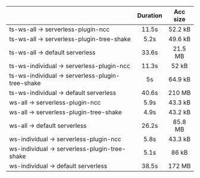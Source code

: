 |                                                  | Duration | Acc size |
| :----------------------------------------------- | :------: | :------: |
| ts-ws-all -> serverless-plugin-ncc               |   11.5s  |  52.2 kB |
| ts-ws-all -> serverless-plugin-tree-shake        |   5.2s   |  49.6 kB |
| ts-ws-all -> default serverless                  |   33.6s  |  21.5 MB |
| ts-ws-individual -> serverless-plugin-ncc        |   11.3s  |   52 kB  |
| ts-ws-individual -> serverless-plugin-tree-shake |    5s    |  64.9 kB |
| ts-ws-individual -> default serverless           |   40.6s  |  210 MB  |
| ws-all -> serverless-plugin-ncc                  |   5.9s   |  43.3 kB |
| ws-all -> serverless-plugin-tree-shake           |   4.9s   |  43.2 kB |
| ws-all -> default serverless                     |   26.2s  |  85.8 MB |
| ws-individual -> serverless-plugin-ncc           |   5.8s   |  43.3 kB |
| ws-individual -> serverless-plugin-tree-shake    |   5.1s   |   86 kB  |
| ws-individual -> default serverless              |   38.5s  |  172 MB  |